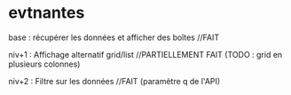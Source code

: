 # evtnantes

base : récupérer les données et afficher des boîtes //FAIT 


niv+1 : Affichage alternatif grid/list //PARTIELLEMENT FAIT (TODO : grid en plusieurs colonnes) 


niv+2 : Filtre sur les données //FAIT (paramètre q de l'API)
